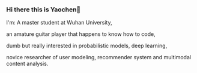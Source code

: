 ### Hi there this is Yaochen👋

I'm: A master student at Wuhan University, 

an amature guitar player that happens to know how to code,

dumb but really interested in probabilistic models, deep learning,

novice researcher of user modeling, recommender system and multimodal content analysis.

<!--
**yaochenzhu/yaochenzhu** is a ✨ _special_ ✨ repository because its `README.md` (this file) appears on your GitHub profile.

Here are some ideas to get you started:

- 🔭 I’m currently working on ...
- 🌱 I’m currently learning ...
- 👯 I’m looking to collaborate on ...
- 🤔 I’m looking for help with ...
- 💬 Ask me about ...
- 📫 How to reach me: ...
- 😄 Pronouns: ...
- ⚡ Fun fact: ...
-->

